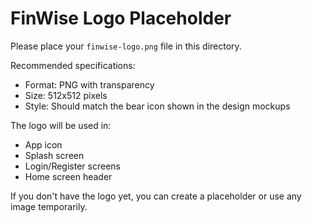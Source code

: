# FinWise Logo Placeholder

Please place your `finwise-logo.png` file in this directory.

Recommended specifications:
- Format: PNG with transparency
- Size: 512x512 pixels
- Style: Should match the bear icon shown in the design mockups

The logo will be used in:
- App icon
- Splash screen
- Login/Register screens
- Home screen header

If you don't have the logo yet, you can create a placeholder or use any image temporarily.

